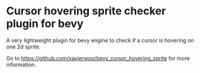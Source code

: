# Cursor hovering sprite checker plugin for bevy 

A very lightweight plugin for bevy engine to check if a cursor is hovering on one 2d sprite.

Go to
https://github.com/xavierwoo/bevy_cursor_hovering_sprite
for more information.